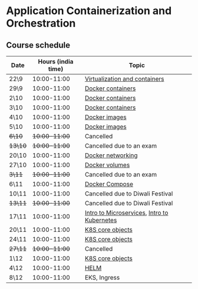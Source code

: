 # Application Containerization and Orchestration

## Course schedule

| Date      | Hours (india time) | Topic                                                                                                                                                           |
|-----------|--------------------|-----------------------------------------------------------------------------------------------------------------------------------------------------------------| 
| 22\9      | 	10:00-11:00       | [Virtualization and containers](tutorials/docker_intro.md)                                                                                                      | 
| 29\9      | 	10:00-11:00       | [Docker containers](tutorials/docker_containers.md)                                                                                                             | 
| 2\10      | 	10:00-11:00       | [Docker containers](tutorials/docker_containers.md)                                                                                                             | 
| 3\10      | 	10:00-11:00       | [Docker containers](tutorials/docker_containers.md)                                                                                                             | 
| 4\10      | 	10:00-11:00       | [Docker images](tutorials/docker_images.md)                                                                                                                     | 
| 5\10      | 	10:00-11:00       | [Docker images](tutorials/docker_images.md)                                                                                                                     | 
| ~~6\10~~  | 	~~10:00-11:00~~   | Cancelled                                                                                                                                                       | 
| ~~13\10~~ | 	~~10:00-11:00~~   | Cancelled due to an exam                                                                                                                                        | 
| 20\10     | 	10:00-11:00       | [Docker networking](tutorials/docker_networking.md)                                                                                                             | 
| 27\10     | 	10:00-11:00       | [Docker volumes](tutorials/docker_volumes.md)                                                                                                                   | 
| ~~3\11~~  | 	~~10:00-11:00~~   | Cancelled due to an exam                                                                                                                                        | 
| 6\11      | 	10:00-11:00       | [Docker Compose](tutorials/docker_compose.md)                                                                                                                   | 
| 10\11     | 	10:00-11:00       | Cancelled due to Diwali Festival                                                                                                                                | 
| ~~13\11~~ | 	~~10:00-11:00~~   | Cancelled due to Diwali Festival                                                                                                                                | 
| 17\11     | 	10:00-11:00       | [Intro to Microservices](https://alonitac.github.io/UPES-CSDV-3004/slides/intro_to_microservices.html), [Intro to Kubernetes](tutorials/k8s_setup_and_intro.md) | 
| 20\11     | 	10:00-11:00       | [K8S core objects](tutorials/k8s_core_objects.md)                                                                                                               | 
| 24\11     | 	10:00-11:00       | [K8S core objects](tutorials/k8s_core_objects.md)                                                                                                               | 
| ~~27\11~~ | 	~~10:00-11:00~~   | Cancelled                                                                                                                                                       | 
| 1\12      | 	10:00-11:00       | [K8S core objects](tutorials/k8s_core_objects.md)                                                                                                               |
| 4\12      | 	10:00-11:00       | [HELM](tutorials/k8s_helm.md)                                                                                                                                   |
| 8\12      | 	10:00-11:00       | EKS, Ingress                                                                                                                                                    | 
